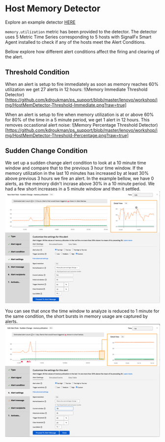 # Host Memory Detector

Explore an example detector [HERE](https://app.us1.signalfx.com/#/detector/v2/EkNAeJaA0AA/edit)

`memory.utilization` metric has been provided to the detector. The detector uses 5 Metric Time Series corresponding to 5 hosts with SignalFx Smart Agent installed to check if any of the hosts meet the Alert Conditions.

Bellow explore how different alert conditions affect the firing and clearing of the alert.

## Threshold Condition

When an alert is setup to fire immediately as soon as memory reaches 60% utilization we get 27 alerts in 12 hours:
!(Memory Immediate Threshold Detector)[https://github.com/kdroukman/ps_support/blob/master/lenovo/workshop/img/HostMemDetector-Threshold-Immediate.png?raw=true]

When an alert is setup to fire when memory utilization is at or above 60% for 80% of the time in a 5 minute period, we get 1 alert in 12 hours. This removes occastional alert noise:
![Memory Percentage Threshold Detector)[https://github.com/kdroukman/ps_support/blob/master/lenovo/workshop/img/HostMemDetector-Threshold-Percentage.png?raw=true]

## Sudden Change Condition

We set up a sudden change alert condition to look at a 10 minute time window and compare that to the previous 3 hour time window. If the memory utilization in the last 10 minutes has increased by at least 30% above previous 3 hours we fire an alert. In the example bellow, we have 0 alerts, as the memory didn't incrase above 30% in a 10 minute period. We had a few short increases in a 5 minute window and then it settled.
![Memory Sudden Change](https://github.com/kdroukman/ps_support/blob/master/lenovo/workshop/img/HostMemDetector-SuddenChange-Percent.png?raw=true)

You can see that once the time window to analyze is reduced to 1 minute for the same condition, the short bursts in memory usage are captured by alerts.
![Memory Sudden Change - 1 minute](https://github.com/kdroukman/ps_support/blob/master/lenovo/workshop/img/MemoryDetector-SuddenChange-1m.png?raw=true)
